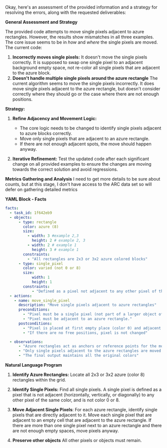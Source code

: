 Okay, here's an assessment of the provided information and a strategy for resolving the errors, along with the requested deliverables:

**General Assessment and Strategy**

The provided code attempts to move single pixels adjacent to azure rectangles. However, the results show mismatches in all three examples. The core issue seems to be in *how* and *where* the single pixels are moved. The current code:

1.  **Incorrectly moves single pixels:** It doesn't move the single pixels correctly. It is supposed to swap one single pixel to an adjacent background empty space, not re-color all single pixels that are adjacent to the azure block.
2.  **Doesn't handle multiple single pixels around the azure rectangle** The current algorithm seems to move the single pixels incorrectly. It does move single pixels adjacent to the azure rectangle, but doesn't consider correctly where they should go or the case where there are not enough positions.

**Strategy:**

1.  **Refine Adjacency and Movement Logic:**
    *   The core logic needs to be changed to identify single pixels adjacent to azure blocks correctly.
    *   Move only single pixels that are adjacent to an azure rectangle.
    *   If there are not enough adjacent spots, the move should happen anyway.

2.  **Iterative Refinement:** Test the updated code after each significant change on all provided examples to ensure the changes are moving towards the correct solution and avoid regressions.

**Metrics Gathering and Analysis**
I need to get more details to be sure about counts, but at this stage, I don't have access to the ARC data set so will defer on gathering detailed metrics

**YAML Block - Facts**


```yaml
facts:
  - task_id: 1f642eb9
  - objects:
      - type: rectangle
        color: azure (8)
        size:
          - width: 3 #example 2,3
            height: 2 # example 2, 3
          - width: 2 # example 1
            height: 3 # example 1
        constraints:
          - "All rectangles are 2x3 or 3x2 azure colored blocks"
      - type: single_pixel
        color: varied (not 0 or 8)
        size:
            width: 1
            height: 1
        constraints:
            - "Defined as a pixel not adjacent to any other pixel of the same color."
  - actions:
    - name: move_single_pixel
      description: "Move single pixels adjacent to azure rectangles"
      preconditions:
        - "Pixel must be a single pixel (not part of a larger object of the same color)."
        - "Pixel must be adjacent to an azure rectangle."
      postconditions:
        - "Pixel is placed at first empty place (color 0) and adjacent to any side of the azure rectangle."
        - "If there are no free positions, pixel is not changed"

  - observations:
      - "Azure rectangles act as anchors or reference points for the movement of single pixels."
      - "Only single pixels adjacent to the azure rectangles are moved."
      - "The final output maintains all the original colors"
```


**Natural Language Program**

1.  **Identify Azure Rectangles:** Locate all 2x3 or 3x2 azure (color 8) rectangles within the grid.

2.  **Identify Single Pixels:** Find all single pixels. A single pixel is defined as a pixel that is not adjacent (horizontally, vertically, or diagonally) to any other pixel of the same color, and is not color 0 or 8.

3.  **Move Adjacent Single Pixels**: For each azure rectangle, identify single pixels that are directly adjacent to it. Move each single pixel that are adjacent to an empty cell that are adjacent to the azure rectangle. If there are more than one single pixel next to an azure rectangle and there are not enough empty spaces, move pixels anyway.

4. **Preserve other objects** All other pixels or objects must remain.
